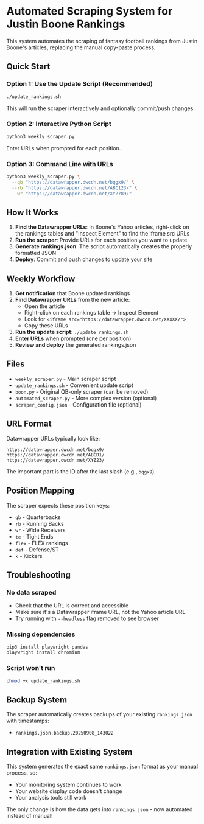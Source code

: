 # Automated Scraping System for Justin Boone Rankings

This system automates the scraping of fantasy football rankings from Justin Boone's articles, replacing the manual copy-paste process.

## Quick Start

### Option 1: Use the Update Script (Recommended)
```bash
./update_rankings.sh
```
This will run the scraper interactively and optionally commit/push changes.

### Option 2: Interactive Python Script
```bash
python3 weekly_scraper.py
```
Enter URLs when prompted for each position.

### Option 3: Command Line with URLs
```bash
python3 weekly_scraper.py \
  --qb "https://datawrapper.dwcdn.net/bqgx9/" \
  --rb "https://datawrapper.dwcdn.net/ABC123/" \
  --wr "https://datawrapper.dwcdn.net/XYZ789/"
```

## How It Works

1. **Find the Datawrapper URLs**: In Boone's Yahoo articles, right-click on the rankings tables and "Inspect Element" to find the iframe src URLs
2. **Run the scraper**: Provide URLs for each position you want to update
3. **Generate rankings.json**: The script automatically creates the properly formatted JSON
4. **Deploy**: Commit and push changes to update your site

## Weekly Workflow

1. **Get notification** that Boone updated rankings
2. **Find Datawrapper URLs** from the new article:
   - Open the article
   - Right-click on each rankings table → Inspect Element
   - Look for `<iframe src="https://datawrapper.dwcdn.net/XXXXX/">`
   - Copy these URLs
3. **Run the update script**: `./update_rankings.sh`
4. **Enter URLs** when prompted (one per position)
5. **Review and deploy** the generated rankings.json

## Files

- `weekly_scraper.py` - Main scraper script
- `update_rankings.sh` - Convenient update script
- `boon.py` - Original QB-only scraper (can be removed)
- `automated_scraper.py` - More complex version (optional)
- `scraper_config.json` - Configuration file (optional)

## URL Format

Datawrapper URLs typically look like:
```
https://datawrapper.dwcdn.net/bqgx9/
https://datawrapper.dwcdn.net/ABCD1/  
https://datawrapper.dwcdn.net/XYZ23/
```

The important part is the ID after the last slash (e.g., `bqgx9`).

## Position Mapping

The scraper expects these position keys:
- `qb` - Quarterbacks  
- `rb` - Running Backs
- `wr` - Wide Receivers
- `te` - Tight Ends
- `flex` - FLEX rankings
- `def` - Defense/ST
- `k` - Kickers

## Troubleshooting

### No data scraped
- Check that the URL is correct and accessible
- Make sure it's a Datawrapper iframe URL, not the Yahoo article URL
- Try running with `--headless` flag removed to see browser

### Missing dependencies
```bash
pip3 install playwright pandas
playwright install chromium
```

### Script won't run
```bash
chmod +x update_rankings.sh
```

## Backup System

The scraper automatically creates backups of your existing `rankings.json` with timestamps:
- `rankings.json.backup.20250908_143022`

## Integration with Existing System

This system generates the exact same `rankings.json` format as your manual process, so:
- Your monitoring system continues to work
- Your website display code doesn't change
- Your analysis tools still work

The only change is how the data gets into `rankings.json` - now automated instead of manual!